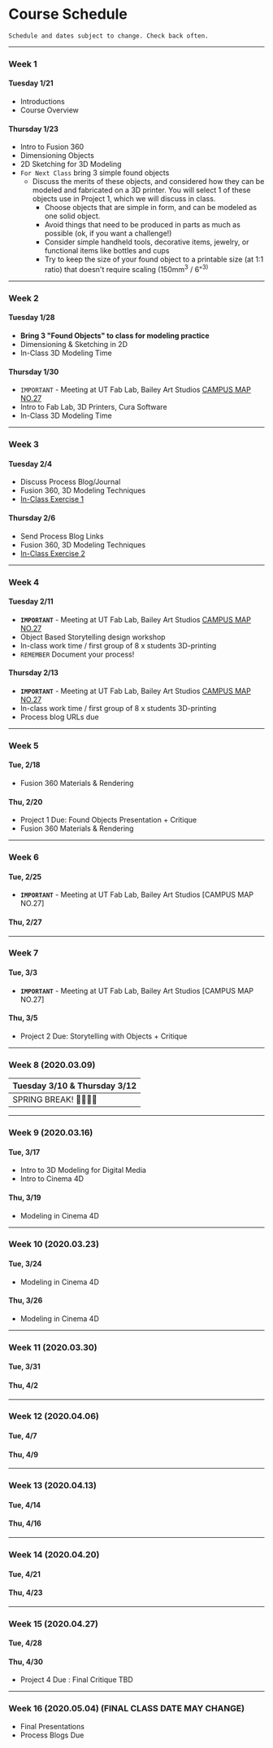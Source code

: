 # Course Schedule

```
Schedule and dates subject to change. Check back often.
```

---
### Week 1

#### Tuesday 1/21
* Introductions
* Course Overview

#### Thursday 1/23
* Intro to Fusion 360
* Dimensioning Objects
* 2D Sketching for 3D Modeling
* ``For Next Class`` bring 3 simple found objects
  * Discuss the merits of these objects, and considered  how they can be modeled and fabricated on a 3D printer. You will select 1 of these objects use in Project 1, which we will discuss in class.
    - Choose objects that are simple in form, and can be modeled as one solid object.
    - Avoid things that need to be produced in parts as much as possible (ok, if you want a challenge!)
    - Consider simple handheld tools, decorative items, jewelry, or functional items like bottles and cups
    - Try to keep the size of your found object to a printable size (at 1:1 ratio) that doesn't require scaling (150mm<sup>3</sup> / 6"<sup>3)

---
### Week 2

#### Tuesday 1/28
* **Bring 3 "Found Objects" to class for modeling practice**
* Dimensioning & Sketching in 2D
* In-Class 3D Modeling Time

#### Thursday 1/30
* ```IMPORTANT``` - Meeting at UT Fab Lab, Bailey Art Studios [CAMPUS MAP NO.27](https://www.ut.edu/uploadedFiles/About/UTCampusMap-a_924.pdf)
* Intro to Fab Lab, 3D Printers, Cura Software
* In-Class 3D Modeling Time

---
### Week 3 

#### Tuesday 2/4
* Discuss Process Blog/Journal
* Fusion 360, 3D Modeling Techniques
* [In-Class Exercise 1](https://github.com/mmansion/UT_FMX_213/blob/master/EXERCISES.md)

#### Thursday 2/6
* Send Process Blog Links
* Fusion 360, 3D Modeling Techniques
* [In-Class Exercise 2](https://github.com/mmansion/UT_FMX_213/blob/master/EXERCISES.md)

---
### Week 4

#### Tuesday 2/11
* **```IMPORTANT```** - Meeting at UT Fab Lab, Bailey Art Studios [CAMPUS MAP NO.27](https://www.ut.edu/uploadedFiles/About/UTCampusMap-a_924.pdf)
* Object Based Storytelling design workshop
* In-class work time / first group of 8 x students 3D-printing
* ```REMEMBER``` Document your process!

#### Thursday 2/13 
* **```IMPORTANT```** - Meeting at UT Fab Lab, Bailey Art Studios [CAMPUS MAP NO.27](https://www.ut.edu/uploadedFiles/About/UTCampusMap-a_924.pdf)
* In-class work time / first group of 8 x students 3D-printing
* Process blog URLs due

---

### Week 5

#### Tue, 2/18
* Fusion 360 Materials & Rendering

#### Thu, 2/20
* Project 1 Due: Found Objects Presentation + Critique
* Fusion 360 Materials & Rendering

---
### Week 6
#### Tue, 2/25
* **```IMPORTANT```** - Meeting at UT Fab Lab, Bailey Art Studios [CAMPUS MAP NO.27]

#### Thu, 2/27


---
### Week 7
#### Tue, 3/3
* **```IMPORTANT```** - Meeting at UT Fab Lab, Bailey Art Studios [CAMPUS MAP NO.27]

#### Thu, 3/5
* Project 2 Due: Storytelling with Objects + Critique

---
### Week 8 (2020.03.09)

| Tuesday 3/10 & Thursday 3/12 |
| :---     |
| SPRING BREAK! 👏🎉🥂😸 |

---
### Week 9 (2020.03.16)

#### Tue, 3/17
* Intro to 3D Modeling for Digital Media
* Intro to Cinema 4D

#### Thu, 3/19
* Modeling in Cinema 4D

---
### Week 10 (2020.03.23)

#### Tue, 3/24
* Modeling in Cinema 4D

#### Thu, 3/26
* Modeling in Cinema 4D

---
### Week 11 (2020.03.30)

#### Tue, 3/31
#### Thu, 4/2

---
### Week 12 (2020.04.06)

#### Tue, 4/7
#### Thu, 4/9

---
### Week 13 (2020.04.13)

#### Tue, 4/14
#### Thu, 4/16

---
### Week 14 (2020.04.20)

#### Tue, 4/21
#### Thu, 4/23

---
### Week 15 (2020.04.27)

#### Tue, 4/28
#### Thu, 4/30
* Project 4 Due : Final Critique TBD

---
### Week 16 (2020.05.04) (FINAL CLASS DATE MAY CHANGE)
* Final Presentations
* Process Blogs Due
